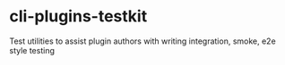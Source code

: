 # cli-plugins-testkit
Test utilities to assist plugin authors with writing integration, smoke, e2e style testing
